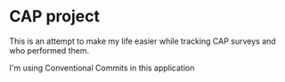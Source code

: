# CAP project 

This is an attempt to make my life easier while tracking CAP surveys and who performed them.

I'm using Conventional Commits in this application